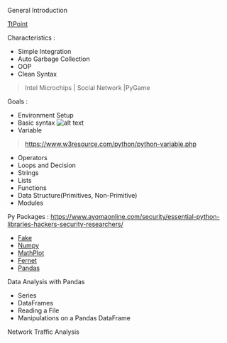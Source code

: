  General Introduction 

[TtPoint](https://www.tutorialspoint.com/python/index.htm)

Characteristics :

- Simple Integration
- Auto Garbage Collection
- OOP
- Clean Syntax

> Intel Microchips | Social Network |PyGame

 Goals :
- Environment Setup 
- Basic syntax
![alt text](https://github.com/Bibi10/blob/1.png '')
- Variable
> https://www.w3resource.com/python/python-variable.php
- Operators
- Loops and Decision
- Strings
- Lists 
- Functions
- Data Structure(Primitives, Non-Primitive)
- Modules

Py Packages : 
https://www.ayomaonline.com/security/essential-python-libraries-hackers-security-researchers/
- [Fake](https://github.com/joke2k/faker)
- [Numpy](https://github.com/numpy/numpy)
- [MathPlot](https://matplotlib.org/gallery/index.html)
- [Fernet](https://cryptography.io/en/latest/fernet/)
- [Pandas](https://pandas.pydata.org/pandas-docs/version/0.15/tutorials.html)

Data Analysis with Pandas 
- Series
- DataFrames
- Reading a File 
- Manipulations on a Pandas DataFrame

Network Traffic Analysis 


